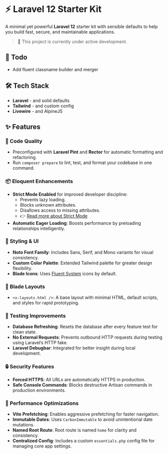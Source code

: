 # ⚡ Laravel 12 Starter Kit

A minimal yet powerful **Laravel 12** starter kit with sensible defaults to help you build fast, secure, and maintainable applications.

> 🚧 This project is currently under active development.

## 🚧 Todo

- Add fluent classname builder and merger

## 🛠️ Tech Stack

- **Laravel** - and solid defaults
- **Tailwind** - and custom config
- **Livewire** - and AlpineJS

## ✨ Features

### 🔧 Code Quality

- Preconfigured with **Laravel Pint** and **Rector** for automatic formatting and refactoring.
- Run `composer prepare` to lint, test, and format your codebase in one command.

### 📦 Eloquent Enhancements

- **Strict Mode Enabled** for improved developer discipline:
    - Prevents lazy loading.
    - Blocks unknown attributes.
    - Disallows access to missing attributes.
    - 👉 [Read more about Strict Mode](https://laravel-news.com/shouldbestrict)
- **Automatic Eager Loading**: Boosts performance by preloading relationships intelligently.

### 🎨 Styling & UI

- **Noto Font Family**: Includes Sans, Serif, and Mono variants for visual consistency.
- **Custom Color Palette**: Extended Tailwind palette for greater design flexibility.
- **Blade Icons**: Uses [Fluent System](https://fluenticons.co) icons by default.

### 🧩 Blade Layouts

- `<x-layouts.html />`: A base layout with minimal HTML, default scripts, and styles for rapid prototyping.

### 💯 Testing Improvements

- **Database Refreshing**: Resets the database after every feature test for clean state.
- **No External Requests**: Prevents outbound HTTP requests during testing using Laravel’s HTTP fake.
- **Laravel Debugbar**: Integrated for better insight during local development.

### 🔒 Security Features

- **Forced HTTPS**: All URLs are automatically HTTPS in production.
- **Safe Console Commands**: Blocks destructive Artisan commands in production environments.

### 🚀 Performance Optimizations

- **Vite Prefetching**: Enables aggressive prefetching for faster navigation.
- **Immutable Dates**: Uses `CarbonImmutable` to avoid unintentional date mutations.
- **Named Root Route**: Root route is named `home` for clarity and consistency.
- **Centralized Config**: Includes a custom `essentials.php` config file for managing core app settings.
